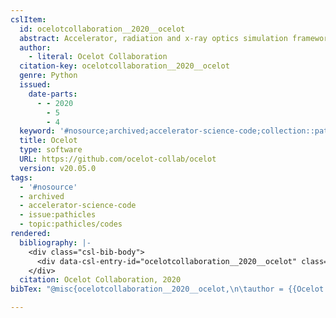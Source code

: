 ```yaml
---
cslItem:
  id: ocelotcollaboration__2020__ocelot
  abstract: Accelerator, radiation and x-ray optics simulation framework
  author:
    - literal: Ocelot Collaboration
  citation-key: ocelotcollaboration__2020__ocelot
  genre: Python
  issued:
    date-parts:
      - - 2020
        - 5
        - 4
  keyword: '#nosource;archived;accelerator-science-code;collection::pathicles::codes'
  title: Ocelot
  type: software
  URL: https://github.com/ocelot-collab/ocelot
  version: v20.05.0
tags:
  - '#nosource'
  - archived
  - accelerator-science-code
  - issue:pathicles
  - topic:pathicles/codes
rendered:
  bibliography: |-
    <div class="csl-bib-body">
      <div data-csl-entry-id="ocelotcollaboration__2020__ocelot" class="csl-entry">Ocelot Collaboration 2020 <i>Ocelot</i>. Available at: https://github.com/ocelot-collab/ocelot.</div>
    </div>
  citation: Ocelot Collaboration, 2020
bibTex: "@misc{ocelotcollaboration__2020__ocelot,\n\tauthor = {{Ocelot Collaboration}},\n\tyear = {2020},\n\tmonth = {may 4},\n\ttitle = {Ocelot},\n\ttype = {Python},\n\thowpublished = {https://github.com/ocelot-collab/ocelot},\n}\n\n"

---
```

